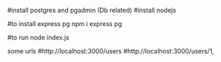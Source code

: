 #install postgres and pgadmin (Db related)
#install nodejs 

#to install express pg 
npm i express pg

#to run
node index.js

some urls
 #http://localhost:3000/users 
 #http://localhost:3000/users/1,